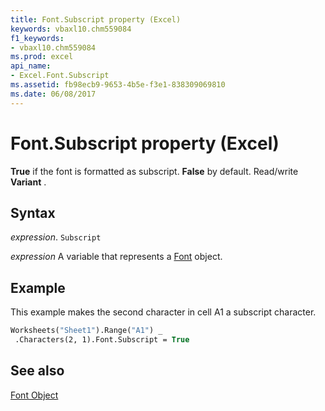 ```yaml
---
title: Font.Subscript property (Excel)
keywords: vbaxl10.chm559084
f1_keywords:
- vbaxl10.chm559084
ms.prod: excel
api_name:
- Excel.Font.Subscript
ms.assetid: fb98ecb9-9653-4b5e-f3e1-838309069810
ms.date: 06/08/2017
---
```



# Font.Subscript property (Excel)

 **True** if the font is formatted as subscript. **False** by default. Read/write **Variant** .


## Syntax

 _expression_. `Subscript`

 _expression_ A variable that represents a [Font](Excel.Font-graph-property.md) object.


## Example

This example makes the second character in cell A1 a subscript character.


```vb
Worksheets("Sheet1").Range("A1") _ 
 .Characters(2, 1).Font.Subscript = True
```


## See also


[Font Object](Excel.Font(object).md)

